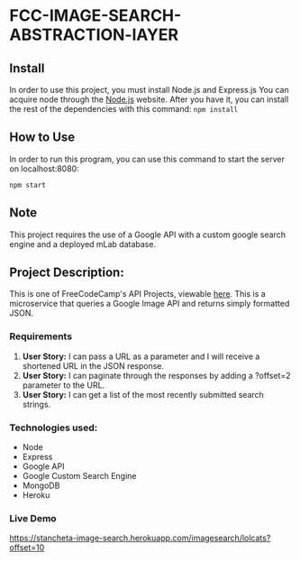 # FCC-IMAGE-SEARCH-ABSTRACTION-lAYER

## Install
In order to use this project, you must install Node.js and Express.js You can acquire
node through the [Node.js](https://nodejs.org/en/) website. After you have it, you can
install the rest of the dependencies with this command:
`npm install`

## How to Use
In order to run this program, you can use this command to start the server on localhost:8080:
```
npm start

```

## Note
This project requires the use of a Google API with a custom google search engine and a deployed mLab database.

## Project Description:
This is one of FreeCodeCamp's API Projects, viewable [here](https://www.freecodecamp.com/challenges/image-search-abstraction-layer).
This is a microservice that queries a Google Image API and returns simply formatted JSON.

### Requirements
1. **User Story:** I can pass a URL as a parameter and I will receive a shortened URL in the JSON response.
2. **User Story:** I can paginate through the responses by adding a ?offset=2 parameter to the URL.
3. **User Story:** I can get a list of the most recently submitted search strings.

### Technologies used:
+ Node
+ Express
+ Google API
+ Google Custom Search Engine
+ MongoDB
+ Heroku

### Live Demo
https://stancheta-image-search.herokuapp.com/imagesearch/lolcats?offset=10
